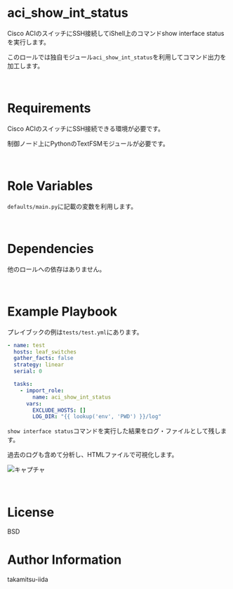 # aci_show_int_status

Cisco ACIのスイッチにSSH接続してiShell上のコマンドshow interface statusを実行します。

このロールでは独自モジュール`aci_show_int_status`を利用してコマンド出力を加工します。

<br>

# Requirements

Cisco ACIのスイッチにSSH接続できる環境が必要です。

制御ノード上にPythonのTextFSMモジュールが必要です。

<br>

# Role Variables

`defaults/main.py`に記載の変数を利用します。

<br>

# Dependencies

他のロールへの依存はありません。

<br>

# Example Playbook

プレイブックの例は`tests/test.yml`にあります。

```yml
- name: test
  hosts: leaf_switches
  gather_facts: false
  strategy: linear
  serial: 0

  tasks:
    - import_role:
        name: aci_show_int_status
      vars:
        EXCLUDE_HOSTS: []
        LOG_DIR: "{{ lookup('env', 'PWD') }}/log"
```

`show interface status`コマンドを実行した結果をログ・ファイルとして残します。

過去のログも含めて分析し、HTMLファイルで可視化します。

![キャプチャ](https://user-images.githubusercontent.com/21165341/124870226-5292bb80-dffd-11eb-8445-6ad8dc945389.PNG)

<br>

# License

BSD

# Author Information

takamitsu-iida
